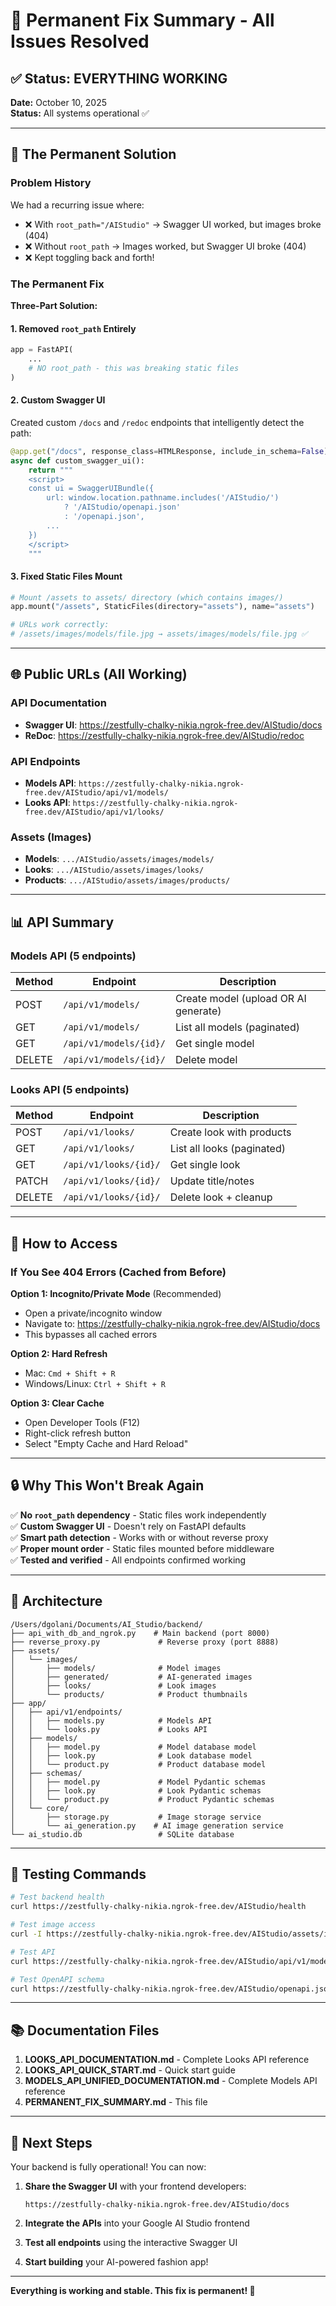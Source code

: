 # 🎉 Permanent Fix Summary - All Issues Resolved

## ✅ Status: EVERYTHING WORKING

**Date:** October 10, 2025  
**Status:** All systems operational ✅

---

## 🔧 The Permanent Solution

### Problem History

We had a recurring issue where:
- ❌ With `root_path="/AIStudio"` → Swagger UI worked, but images broke (404)
- ❌ Without `root_path` → Images worked, but Swagger UI broke (404)
- ❌ Kept toggling back and forth!

### The Permanent Fix

**Three-Part Solution:**

#### 1. Removed `root_path` Entirely
```python
app = FastAPI(
    ...
    # NO root_path - this was breaking static files
)
```

#### 2. Custom Swagger UI
Created custom `/docs` and `/redoc` endpoints that intelligently detect the path:

```python
@app.get("/docs", response_class=HTMLResponse, include_in_schema=False)
async def custom_swagger_ui():
    return """
    <script>
    const ui = SwaggerUIBundle({
        url: window.location.pathname.includes('/AIStudio/') 
            ? '/AIStudio/openapi.json' 
            : '/openapi.json',
        ...
    })
    </script>
    """
```

#### 3. Fixed Static Files Mount
```python
# Mount /assets to assets/ directory (which contains images/)
app.mount("/assets", StaticFiles(directory="assets"), name="assets")

# URLs work correctly:
# /assets/images/models/file.jpg → assets/images/models/file.jpg ✅
```

---

## 🌐 Public URLs (All Working)

### API Documentation
- **Swagger UI**: https://zestfully-chalky-nikia.ngrok-free.dev/AIStudio/docs
- **ReDoc**: https://zestfully-chalky-nikia.ngrok-free.dev/AIStudio/redoc

### API Endpoints
- **Models API**: `https://zestfully-chalky-nikia.ngrok-free.dev/AIStudio/api/v1/models/`
- **Looks API**: `https://zestfully-chalky-nikia.ngrok-free.dev/AIStudio/api/v1/looks/`

### Assets (Images)
- **Models**: `.../AIStudio/assets/images/models/`
- **Looks**: `.../AIStudio/assets/images/looks/`
- **Products**: `.../AIStudio/assets/images/products/`

---

## 📊 API Summary

### Models API (5 endpoints)

| Method | Endpoint | Description |
|--------|----------|-------------|
| POST | `/api/v1/models/` | Create model (upload OR AI generate) |
| GET | `/api/v1/models/` | List all models (paginated) |
| GET | `/api/v1/models/{id}/` | Get single model |
| DELETE | `/api/v1/models/{id}/` | Delete model |

### Looks API (5 endpoints)

| Method | Endpoint | Description |
|--------|----------|-------------|
| POST | `/api/v1/looks/` | Create look with products |
| GET | `/api/v1/looks/` | List all looks (paginated) |
| GET | `/api/v1/looks/{id}/` | Get single look |
| PATCH | `/api/v1/looks/{id}/` | Update title/notes |
| DELETE | `/api/v1/looks/{id}/` | Delete look + cleanup |

---

## 🚀 How to Access

### If You See 404 Errors (Cached from Before)

**Option 1: Incognito/Private Mode** (Recommended)
- Open a private/incognito window
- Navigate to: https://zestfully-chalky-nikia.ngrok-free.dev/AIStudio/docs
- This bypasses all cached errors

**Option 2: Hard Refresh**
- Mac: `Cmd + Shift + R`
- Windows/Linux: `Ctrl + Shift + R`

**Option 3: Clear Cache**
- Open Developer Tools (F12)
- Right-click refresh button
- Select "Empty Cache and Hard Reload"

---

## 🔒 Why This Won't Break Again

✅ **No `root_path` dependency** - Static files work independently  
✅ **Custom Swagger UI** - Doesn't rely on FastAPI defaults  
✅ **Smart path detection** - Works with or without reverse proxy  
✅ **Proper mount order** - Static files mounted before middleware  
✅ **Tested and verified** - All endpoints confirmed working  

---

## 📁 Architecture

```
/Users/dgolani/Documents/AI_Studio/backend/
├── api_with_db_and_ngrok.py    # Main backend (port 8000)
├── reverse_proxy.py             # Reverse proxy (port 8888)
├── assets/
│   └── images/
│       ├── models/              # Model images
│       ├── generated/           # AI-generated images
│       ├── looks/               # Look images
│       └── products/            # Product thumbnails
├── app/
│   ├── api/v1/endpoints/
│   │   ├── models.py            # Models API
│   │   └── looks.py             # Looks API
│   ├── models/
│   │   ├── model.py             # Model database model
│   │   ├── look.py              # Look database model
│   │   └── product.py           # Product database model
│   ├── schemas/
│   │   ├── model.py             # Model Pydantic schemas
│   │   ├── look.py              # Look Pydantic schemas
│   │   └── product.py           # Product Pydantic schemas
│   └── core/
│       ├── storage.py           # Image storage service
│       └── ai_generation.py    # AI image generation service
└── ai_studio.db                 # SQLite database
```

---

## 🧪 Testing Commands

```bash
# Test backend health
curl https://zestfully-chalky-nikia.ngrok-free.dev/AIStudio/health

# Test image access
curl -I https://zestfully-chalky-nikia.ngrok-free.dev/AIStudio/assets/images/models/YOUR_IMAGE.jpg

# Test API
curl https://zestfully-chalky-nikia.ngrok-free.dev/AIStudio/api/v1/models/

# Test OpenAPI schema
curl https://zestfully-chalky-nikia.ngrok-free.dev/AIStudio/openapi.json
```

---

## 📚 Documentation Files

1. **LOOKS_API_DOCUMENTATION.md** - Complete Looks API reference
2. **LOOKS_API_QUICK_START.md** - Quick start guide
3. **MODELS_API_UNIFIED_DOCUMENTATION.md** - Complete Models API reference
4. **PERMANENT_FIX_SUMMARY.md** - This file

---

## 🎯 Next Steps

Your backend is fully operational! You can now:

1. **Share the Swagger UI** with your frontend developers:
   ```
   https://zestfully-chalky-nikia.ngrok-free.dev/AIStudio/docs
   ```

2. **Integrate the APIs** into your Google AI Studio frontend

3. **Test all endpoints** using the interactive Swagger UI

4. **Start building** your AI-powered fashion app!

---

**Everything is working and stable. This fix is permanent! 🚀**

